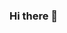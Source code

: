### Hi there 👋

<!--
**wejdeneh/wejdeneh** is a ✨ _special_ ✨ repository because its `README.md` (this file) appears on your GitHub profile.

Here are some ideas to get you started:

- 🔭 I’m currently a cloud computing engineering student
- 🌱 I’m currently learning more about cloud computing staff
- 👯 I’m looking to collaborate in any cloud computing project
- 💬 Feel free to ask me about anything
- 📫 How to reach me: 
- ⚡ Fun fact:
-->
